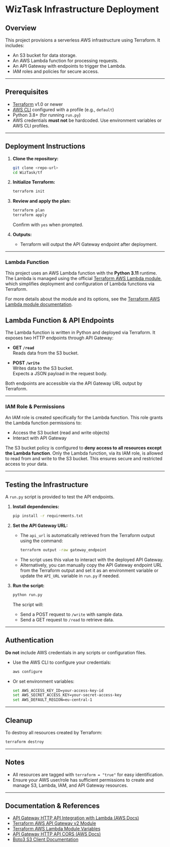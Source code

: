 # WizTask Infrastructure Deployment

## Overview

This project provisions a serverless AWS infrastructure using Terraform. It includes:
- An S3 bucket for data storage.
- An AWS Lambda function for processing requests.
- An API Gateway with endpoints to trigger the Lambda.
- IAM roles and policies for secure access.

---

## Prerequisites

- [Terraform](https://www.terraform.io/downloads.html) v1.0 or newer
- [AWS CLI](https://aws.amazon.com/cli/) configured with a profile (e.g., `default`)
- Python 3.8+ (for running `run.py`)
- AWS credentials **must not** be hardcoded. Use environment variables or AWS CLI profiles.

---

## Deployment Instructions

1. **Clone the repository:**
   ```sh
   git clone <repo-url>
   cd WizTask/tf
   ```

2. **Initialize Terraform:**
   ```sh
   terraform init
   ```

3. **Review and apply the plan:**
   ```sh
   terraform plan
   terraform apply
   ```
   Confirm with `yes` when prompted.

4. **Outputs:**
   - Terraform will output the API Gateway endpoint after deployment.

---

### Lambda Function

This project uses an AWS Lambda function with the **Python 3.11** runtime.  
The Lambda is managed using the official [Terraform AWS Lambda module](https://github.com/terraform-aws-modules/terraform-aws-lambda), which simplifies deployment and configuration of Lambda functions via Terraform.

For more details about the module and its options, see the [Terraform AWS Lambda module documentation](https://github.com/terraform-aws-modules/terraform-aws-lambda).
## Lambda Function & API Endpoints

The Lambda function is written in Python and deployed via Terraform. It exposes two HTTP endpoints through API Gateway:

- **GET `/read`**  
  Reads data from the S3 bucket.

- **POST `/write`**  
  Writes data to the S3 bucket.  
  Expects a JSON payload in the request body.

Both endpoints are accessible via the API Gateway URL output by Terraform.

---

### IAM Role & Permissions

An IAM role is created specifically for the Lambda function. This role grants the Lambda function permissions to:
- Access the S3 bucket (read and write objects)
- Interact with API Gateway

The S3 bucket policy is configured to **deny access to all resources except the Lambda function**. Only the Lambda function, via its IAM role, is allowed to read from and write to the S3 bucket. This ensures secure and restricted access to your data.

---

## Testing the Infrastructure

A `run.py` script is provided to test the API endpoints.

1. **Install dependencies:**
   ```sh
   pip install -r requirements.txt
   ```

2. **Set the API Gateway URL:**
   - The `api_url` is automatically retrieved from the Terraform output using the command:
     ```sh
     terraform output -raw gateway_endpoint
     ```
   - The script uses this value to interact with the deployed API Gateway.
   - Alternatively, you can manually copy the API Gateway endpoint URL from the Terraform output and set it as an environment variable or update the `API_URL` variable in `run.py` if needed.

3. **Run the script:**
   ```sh
   python run.py
   ```

   The script will:
   - Send a POST request to `/write` with sample data.
   - Send a GET request to `/read` to retrieve data.

---

## Authentication

**Do not** include AWS credentials in any scripts or configuration files.

- Use the AWS CLI to configure your credentials:
  ```sh
  aws configure
  ```
- Or set environment variables:
  ```sh
  set AWS_ACCESS_KEY_ID=your-access-key-id
  set AWS_SECRET_ACCESS_KEY=your-secret-access-key
  set AWS_DEFAULT_REGION=eu-central-1
  ```

---

## Cleanup

To destroy all resources created by Terraform:
```sh
terraform destroy
```

---

## Notes

- All resources are tagged with `terraform = "true"` for easy identification.
- Ensure your AWS user/role has sufficient permissions to create and manage S3, Lambda, IAM, and API Gateway resources.

---

## Documentation & References

- [API Gateway HTTP API Integration with Lambda (AWS Docs)](https://docs.aws.amazon.com/apigateway/latest/developerguide/http-api-develop-integrations-lambda.html)
- [Terraform AWS API Gateway v2 Module](https://github.com/terraform-aws-modules/terraform-aws-apigateway-v2)
- [Terraform AWS Lambda Module Variables](https://github.com/terraform-aws-modules/terraform-aws-lambda/blob/master/variables.tf)
- [API Gateway HTTP API CORS (AWS Docs)](https://docs.aws.amazon.com/apigateway/latest/developerguide/http-api-cors.html)
- [Boto3 S3 Client Documentation](https://boto3.amazonaws.com/v1/documentation/api/latest/reference/services/s3.html)